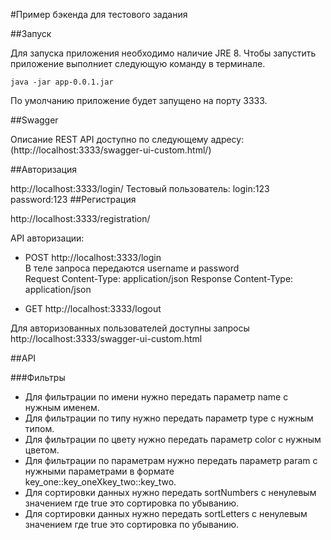 #Пример бэкенда для тестового задания

##Запуск

Для запуска приложения необходимо наличие JRE 8. Чтобы запустить приложение выполниет следующую команду в терминале.

    java -jar app-0.0.1.jar

По умолчанию приложение будет запущено на порту 3333.

##Swagger

Описание REST API доступно по следующему адресу: (http://localhost:3333/swagger-ui-custom.html/)

##Авторизация

http://localhost:3333/login/
Тестовый пользователь:
login:123 password:123
##Регистрация

http://localhost:3333/registration/

API авторизации:

* POST http://localhost:3333/login    
  В теле запроса передаются username и password    
  Request Content-Type: application/json
  Response Content-Type: application/json

* GET http://localhost:3333/logout

Для авторизованных пользователей доступны запросы
http://localhost:3333/swagger-ui-custom.html

##API

###Фильтры

* Для фильтрации по имени нужно передать параметр name с нужным именем.
* Для фильтрации по типу нужно передать параметр type с нужным типом.
* Для фильтрации по цвету нужно передать параметр color с нужным цветом.
* Для фильтрации по параметрам нужно передать параметр param с нужными параметрами в формате key_one::key_oneXkey_two::key_two.
* Для сортировки данных нужно передать sortNumbers с ненулевым значением где true это сортировка по убыванию.
* Для сортировки данных нужно передать sortLetters с ненулевым значением где true это сортировка по убыванию.
